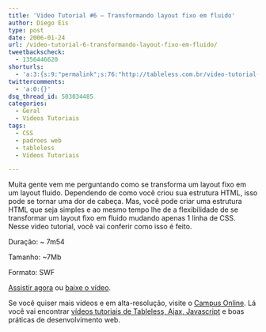 ```yaml
---
title: 'Video Tutorial #6 – Transformando layout fixo em fluido'
author: Diego Eis
type: post
date: 2006-01-24
url: /video-tutorial-6-transformando-layout-fixo-em-fluido/
tweetbackscheck:
  - 1356446620
shorturls:
  - 'a:3:{s:9:"permalink";s:76:"http://tableless.com.br/video-tutorial-6-transformando-layout-fixo-em-fluido";s:7:"tinyurl";s:26:"http://tinyurl.com/3er5mcq";s:4:"isgd";s:19:"http://is.gd/TZqEtf";}'
twittercomments:
  - 'a:0:{}'
dsq_thread_id: 503034485
categories:
  - Geral
  - Vídeos Tutoriais
tags:
  - CSS
  - padroes web
  - tableless
  - Vídeos Tutoriais

---
```

Muita gente vem me perguntando como se transforma um layout fixo em um layout fluido. Dependendo de como você criou sua estrutura HTML, isso pode se tornar uma dor de cabeça. Mas, você pode criar uma estrutura HTML que seja simples e ao mesmo tempo lhe de a flexibilidade de se transformar um layout fixo em fluido mudando apenas 1 linha de CSS. Nesse video tutorial, você vai conferir como isso é feito.

Duração: ~ 7m54
  
Tamanho: ~7Mb
  
Formato: SWF

[Assistir agora][1] ou [baixe o vídeo][2].

Se você quiser mais vídeos e em alta-resolução, visite o [Campus Online][3]. Lá você vai encontrar [vídeos tutoriais de Tableless, Ajax, Javascript][4] e boas práticas de desenvolvimento web.

 [1]: http://tableless.com.br/videotutorial/videotutorial6/
 [2]: http://tableless.com.br/videotutorial/videotutorial6/videotutorial6.rar
 [3]: http://campus.visie.com.br/ "Vídeo aulas sobre Tableless e Ajax."
 [4]: http://campus.visie.com.br/ "Vídeos sobre Tableless e Ajax"